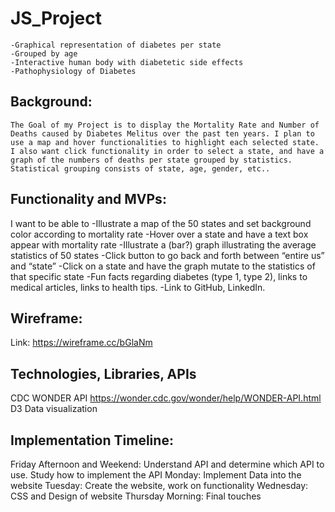 # JS_Project
    -Graphical representation of diabetes per state
    -Grouped by age 
    -Interactive human body with diabetetic side effects
    -Pathophysiology of Diabetes

## Background: 
    The Goal of my Project is to display the Mortality Rate and Number of Deaths caused by Diabetes Melitus over the past ten years. I plan to use a map and hover functionalities to highlight each selected state. I also want click functionality in order to select a state, and have a graph of the numbers of deaths per state grouped by statistics. Statistical grouping consists of state, age, gender, etc..

## Functionality and MVPs:
I want to be able to 
    -Illustrate a map of the 50 states and set background color according to mortality rate 
    -Hover over a state and have a text box appear with mortality rate
    -Illustrate a (bar?) graph illustrating the average statistics of 50 states
    -Click button to go back and forth between “entire us” and “state”
    -Click on a state and have the graph mutate to the statistics of that specific state
    -Fun facts regarding diabetes (type 1, type 2), links to medical articles, links to health tips.
    -Link to GitHub, LinkedIn. 

## Wireframe: 
Link: https://wireframe.cc/bGlaNm





## Technologies, Libraries, APIs
CDC WONDER API
https://wonder.cdc.gov/wonder/help/WONDER-API.html
D3 Data visualization


## Implementation Timeline:
Friday Afternoon and Weekend: Understand API and determine which API to use. Study how to implement the API
Monday: Implement Data into the website
Tuesday: Create the website, work on functionality 
Wednesday: CSS and Design of website
Thursday Morning: Final touches 
